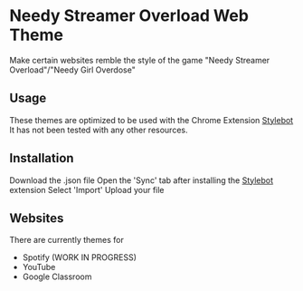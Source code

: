 


# Needy Streamer Overload Web Theme

Make certain websites remble the style of the game "Needy Streamer Overload"/"Needy Girl Overdose"

## Usage

These themes are optimized to be used with the Chrome Extension [Stylebot]([https://userstyles.org/](https://stylebot.dev/))
It has not been tested with any other resources.

## Installation

Download the .json file
Open the 'Sync' tab after installing the [Stylebot]([https://userstyles.org/](https://stylebot.dev/)) extension
Select 'Import'
Upload your file

## Websites

There are currently themes for
- Spotify (WORK IN PROGRESS)
- YouTube
- Google Classroom
